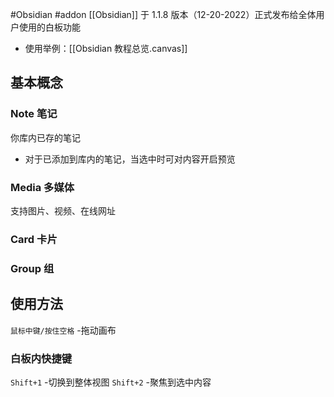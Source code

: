 
#Obsidian #addon 
[[Obsidian]] 于 1.1.8 版本（12-20-2022）正式发布给全体用户使用的白板功能
- 使用举例：[[Obsidian 教程总览.canvas]]

## 基本概念
### Note 笔记
你库内已存的笔记
- 对于已添加到库内的笔记，当选中时可对内容开启预览

### Media 多媒体
支持图片、视频、在线网址

### Card 卡片

### Group 组

## 使用方法
`鼠标中键/按住空格` -拖动画布

### 白板内快捷键
`Shift+1` -切换到整体视图
`Shift+2` -聚焦到选中内容